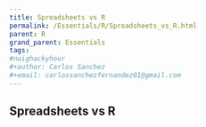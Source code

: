 ```yaml
---
title: Spreadsheets vs R
permalink: /Essentials/R/Spreadsheets_vs_R.html
parent: R
grand_parent: Essentials
tags:
#nuighackyhour
#+author: Carlos Sanchez
#+email: carlossanchezfernandez01@gmail.com
---
```


## Spreadsheets vs R
